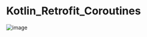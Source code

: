 # Kotlin_Retrofit_Coroutines

![image](https://user-images.githubusercontent.com/39657409/85619375-d3477980-b67f-11ea-9fea-54f73e4f20a2.png)
